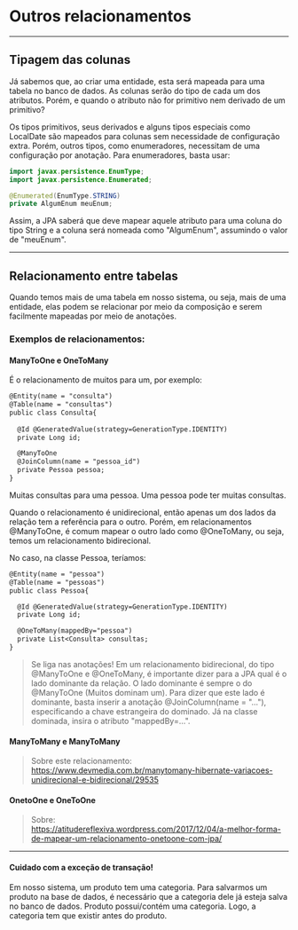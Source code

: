 # Outros relacionamentos

---
## Tipagem das colunas

Já sabemos que, ao criar uma entidade, esta será mapeada para uma tabela
no banco de dados. As colunas serão do tipo de cada um dos atributos. Porém, e quando
o atributo não for primitivo nem derivado de um primitivo?

Os tipos primitivos, seus derivados e alguns tipos especiais como LocalDate são mapeados para
colunas sem necessidade de configuração extra. Porém, outros tipos, como enumeradores, necessitam de 
uma configuração por anotação. Para enumeradores, basta usar:

```java
import javax.persistence.EnumType;
import javax.persistence.Enumerated;

@Enumerated(EnumType.STRING)
private AlgumEnum meuEnum;
```

Assim, a JPA saberá que deve mapear aquele atributo para uma coluna
do tipo String e a coluna será nomeada como "AlgumEnum", assumindo o valor de "meuEnum".


---
## Relacionamento entre tabelas

Quando temos mais de uma tabela em nosso sistema, ou seja, mais de uma entidade, elas podem se relacionar 
por meio da composição e serem facilmente mapeadas por meio de anotações.

### Exemplos de relacionamentos: 
#### ManyToOne e OneToMany
É o relacionamento de muitos para um, por exemplo:
```txt
@Entity(name = "consulta")
@Table(name = "consultas")
public class Consulta{
  
  @Id @GeneratedValue(strategy=GenerationType.IDENTITY)
  private Long id;

  @ManyToOne
  @JoinColumn(name = "pessoa_id")
  private Pessoa pessoa;
}
```
Muitas consultas para uma pessoa. Uma pessoa pode ter muitas consultas.

Quando o relacionamento é unidirecional, então apenas um dos lados da relação tem a referência para o outro.
Porém, em relacionamentos @ManyToOne, é comum mapear o outro lado como @OneToMany, ou seja, temos um relacionamento bidirecional.

No caso, na classe Pessoa, teríamos:
```txt
@Entity(name = "pessoa")
@Table(name = "pessoas")
public class Pessoa{

  @Id @GeneratedValue(strategy=GenerationType.IDENTITY)
  private Long id;

  @OneToMany(mappedBy="pessoa")
  private List<Consulta> consultas;
}
```

> Se liga nas anotações! Em um relacionamento bidirecional, do tipo @ManyToOne e @OneToMany, é importante dizer para a JPA
> qual é o lado dominante da relação. O lado dominante é sempre o do @ManyToOne (Muitos dominam um). Para dizer que este lado é dominante, basta inserir a anotação @JoinColumn(name = "..."), especificando a chave estrangeira do dominado. Já na classe dominada, insira o atributo "mappedBy=...".


#### ManyToMany e ManyToMany
> Sobre este relacionamento:<br> https://www.devmedia.com.br/manytomany-hibernate-variacoes-unidirecional-e-bidirecional/29535


#### OnetoOne e OneToOne
> Sobre:<br> https://atitudereflexiva.wordpress.com/2017/12/04/a-melhor-forma-de-mapear-um-relacionamento-onetoone-com-jpa/


---
#### Cuidado com a exceção de transação!

Em nosso sistema, um produto tem uma categoria. Para salvarmos um produto na base de dados, é necessário que a categoria dele
já esteja salva no banco de dados. Produto possui/contém uma categoria. Logo, a categoria tem que existir antes do produto.
